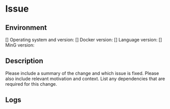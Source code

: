 # Issue

## Environment

[] Operating system and version:
[] Docker version:
[] Language version:
[] MinG version:

## Description

Please include a summary of the change and which issue is fixed. Please also include relevant motivation and context. List any dependencies that are required for this change.


## Logs
